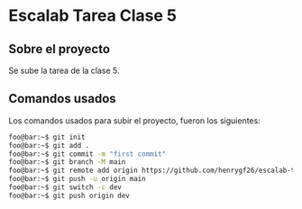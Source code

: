 # Escalab Tarea Clase 5

## Sobre el proyecto

Se sube la tarea de la clase 5.

## Comandos usados

Los comandos usados para subir el proyecto, fueron los siguientes:

```sh
foo@bar:~$ git init
foo@bar:~$ git add .
foo@bar:~$ git commit -m "first commit"
foo@bar:~$ git branch -M main
foo@bar:~$ git remote add origin https://github.com/henrygf26/escalab-tarea-clase-5.git
foo@bar:~$ git push -u origin main
foo@bar:~$ git switch -c dev
foo@bar:~$ git push origin dev
```
